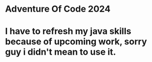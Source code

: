 # Adventure Of Code 2024
# I have to refresh my java skills because of upcoming work, sorry guy i didn't  mean to use it.
